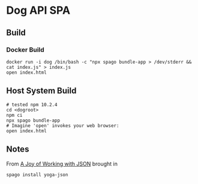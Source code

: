 # Dog API SPA


## Build
### Docker Build
```
docker run -i dog /bin/bash -c "npx spago bundle-app > /dev/stderr && cat index.js" > index.js
open index.html
```

## Host System Build

```
# tested npm 10.2.4
cd <dogroot>
npm ci
npx spago bundle-app
# Imagine 'open' invokes your web browser:
open index.html
```




## Notes

From [A Joy of Working with JSON](https://dev.to/zelenya/a-joy-of-working-with-json-using-purescript-7l5) brought in

```
spago install yoga-json
```

